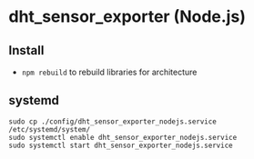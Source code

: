# dht_sensor_exporter (Node.js)

## Install

* `npm rebuild` to rebuild libraries for architecture

## systemd

```shell
sudo cp ./config/dht_sensor_exporter_nodejs.service /etc/systemd/system/
sudo systemctl enable dht_sensor_exporter_nodejs.service
sudo systemctl start dht_sensor_exporter_nodejs.service
```
